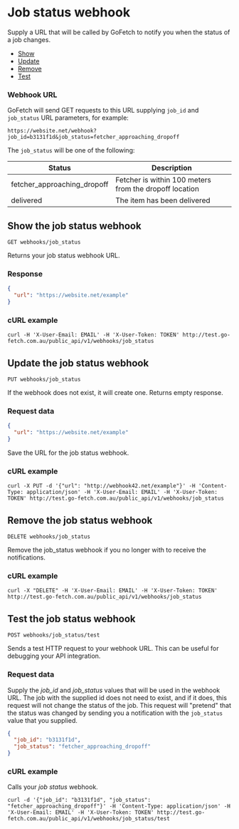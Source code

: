 # Job status webhook

Supply a URL that will be called by GoFetch to notify you when the status of a job changes.

* [Show](#show-the-job-status-webhook)
* [Update](#update-the-job-status-webhook)
* [Remove](#remove-the-job-status-webhook)
* [Test](#test-the-job-status-webhook)

### Webhook URL

GoFetch will send GET requests to this URL supplying `job_id` and `job_status` URL parameters, for example:

```
https://website.net/webhook?job_id=b3131f1d&job_status=fetcher_approaching_dropoff
```

The `job_status` will be one of the following:

| Status | Description |
| --- | --- |
| fetcher_approaching_dropoff | Fetcher is within 100 meters from the dropoff location |
| delivered | The item has been delivered |


## Show the job status webhook

`GET webhooks/job_status`

Returns your job status webhook URL.


### Response

```JSON
{
  "url": "https://website.net/example"
}
```

### cURL example

```shell
curl -H 'X-User-Email: EMAIL' -H 'X-User-Token: TOKEN' http://test.go-fetch.com.au/public_api/v1/webhooks/job_status
```




## Update the job status webhook

`PUT webhooks/job_status`

If the webhook does not exist, it will create one. Returns empty response.

### Request data


```JSON
{
  "url": "https://website.net/example"
}
```

Save the URL for the job status webhook.


### cURL example


```shell
curl -X PUT -d '{"url": "http://webhook42.net/example"}' -H 'Content-Type: application/json' -H 'X-User-Email: EMAIL' -H 'X-User-Token: TOKEN' http://test.go-fetch.com.au/public_api/v1/webhooks/job_status
```




## Remove the job status webhook


`DELETE webhooks/job_status`

Remove the job_status webhook if you no longer with to receive the notifications.

### cURL example


```shell
curl -X "DELETE" -H 'X-User-Email: EMAIL' -H 'X-User-Token: TOKEN' http://test.go-fetch.com.au/public_api/v1/webhooks/job_status
```





## Test the job status webhook


`POST webhooks/job_status/test`

Sends a test HTTP request to your webhook URL. This can be useful for debugging your API integration.

### Request data

Supply the *job_id* and *job_status* values that will be used in the webhook URL. The job with the supplied id does not need to exist, and if it does, this request will not change the status of the job. This request will "pretend" that the status was changed by sending you a notification with the `job_status` value that you supplied.

```JSON
{
  "job_id": "b3131f1d",
  "job_status": "fetcher_approaching_dropoff"
}
```

### cURL example

Calls your *job status* webhook.

```shell
curl -d '{"job_id": "b3131f1d", "job_status": "fetcher_approaching_dropoff"}' -H 'Content-Type: application/json' -H 'X-User-Email: EMAIL' -H 'X-User-Token: TOKEN' http://test.go-fetch.com.au/public_api/v1/webhooks/job_status/test
```